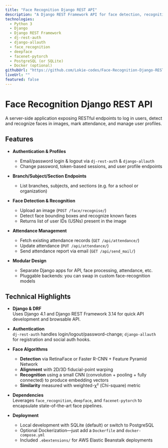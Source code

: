 ```yaml
---
title: "Face Recognition Django REST API"
description: "A Django REST Framework API for face detection, recognition, attendance marking, and user/profile management."
technologies:
  - Python 3
  - Django
  - Django REST Framework
  - dj-rest-auth
  - django-allauth
  - face_recognition
  - deepface
  - facenet-pytorch
  - PostgreSQL (or SQLite)
  - Docker (optional)
githubUrl: "https://github.com/Lokie-codes/Face-Recognition-Django-REST-API"
liveUrl: ""
featured: false
---
```


# Face Recognition Django REST API

A server-side application exposing RESTful endpoints to log in users, detect and recognize faces in images, mark attendance, and manage user profiles.

## Features

- **Authentication & Profiles**  
  - Email/password login & logout via `dj-rest-auth` & `django-allauth`  
  - Change password, token-based sessions, and user profile endpoints

- **Branch/Subject/Section Endpoints**  
  - List branches, subjects, and sections (e.g. for a school or organization)  

- **Face Detection & Recognition**  
  - Upload an image (`POST /face/recognise/`)  
  - Detect face bounding boxes and recognize known faces  
  - Returns list of user IDs (USNs) present in the image

- **Attendance Management**  
  - Fetch existing attendance records (`GET /api/attendance/`)  
  - Update attendance (`PUT /api/attendance/`)  
  - Send attendance report via email (`GET /api/send_mail/`)

- **Modular Design**  
  - Separate Django apps for API, face processing, attendance, etc.  
  - Pluggable backends: you can swap in custom face-recognition models

## Technical Highlights

- **Django & DRF**  
  Uses Django 4.1 and Django REST Framework 3.14 for quick API development and browsable API.

- **Authentication**  
  `dj-rest-auth` handles login/logout/password-change; `django-allauth` for registration and social auth hooks.

- **Face Algorithms**  
  - **Detection** via RetinaFace or Faster R-CNN + Feature Pyramid Network  
  - **Alignment** with 2D/3D fiducial-point warping  
  - **Recognition** using a small CNN (convolution + pooling + fully connected) to produce embedding vectors  
  - **Similarity** measured with weighted-χ² (Chi-square) metric

- **Dependencies**  
  Leverages `face_recognition`, `deepface`, and `facenet-pytorch` to encapsulate state-of-the-art face pipelines.

- **Deployment**  
  - Local development with SQLite (default) or switch to PostgreSQL  
  - Optional Dockerization—just add a `Dockerfile` and `docker-compose.yml`  
  - Included `.ebextensions/` for AWS Elastic Beanstalk deployments  
